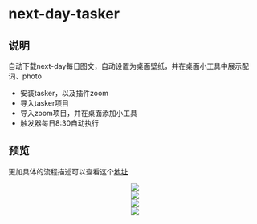# next-day-tasker



## 说明
自动下载next-day每日图文，自动设置为桌面壁纸，并在桌面小工具中展示配词、photo
* 安装tasker，以及插件zoom
* 导入tasker项目
* 导入zoom项目，并在桌面添加小工具
* 触发器每日8:30自动执行

## 预览
更加具体的流程描述可以查看这个[地址](http://www.nexttoyou.me/index.php/archives/307)
<div align=center><img src="https://github.com/bjc5233/next-day-tasker/raw/master/resources/demo.png"/></div>
<div align=center><img src="https://github.com/bjc5233/next-day-tasker/raw/master/resources/Screenshot_2017-07-24-10-07-52-991.png"/></div>
<div align=center><img src="https://github.com/bjc5233/next-day-tasker/raw/master/resources/Screenshot_2017-07-26-09-17-45-852.png"/></div>
<div align=center><img src="https://github.com/bjc5233/next-day-tasker/raw/master/resources/Screenshot_2017-07-27-09-53-12-736.png"/></div>
